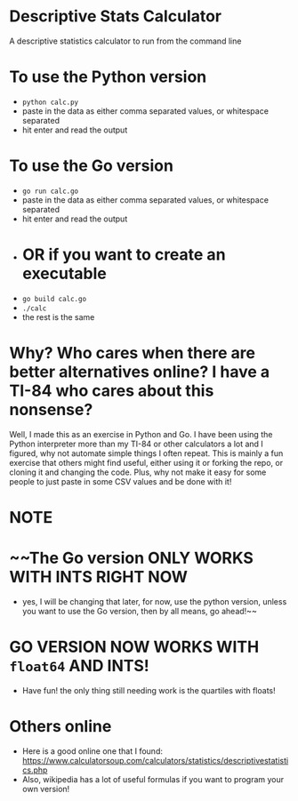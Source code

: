 # Descriptive Stats Calculator
A descriptive statistics calculator to run from the command line

# To use the Python version
- `python calc.py`
- paste in the data as either comma separated values, or whitespace separated
- hit enter and read the output

# To use the Go version
- `go run calc.go`
- paste in the data as either comma separated values, or whitespace separated
- hit enter and read the output
- # OR if you want to create an executable
- `go build calc.go`
- `./calc`
- the rest is the same

# Why? Who cares when there are better alternatives online? I have a TI-84 who cares about this nonsense?
Well, I made this as an exercise in Python and Go. I have been using the Python interpreter more than my TI-84 or other calculators a lot and I figured, why not automate simple things I often repeat. This is mainly a fun exercise that others might find useful, either using it or forking the repo, or cloning it and changing the code. Plus, why not make it easy for some people to just paste in some CSV values and be done with it!

# NOTE 
# ~~The Go version ONLY WORKS WITH INTS RIGHT NOW
- yes, I will be changing that later, for now, use the python version, unless you want to use the Go version, then by all means, go ahead!~~
# GO VERSION NOW WORKS WITH `float64` AND INTS!
- Have fun! the only thing still needing work is the quartiles with floats!

# Others online
- Here is a good online one that I found: https://www.calculatorsoup.com/calculators/statistics/descriptivestatistics.php
- Also, wikipedia has a lot of useful formulas if you want to program your own version!
